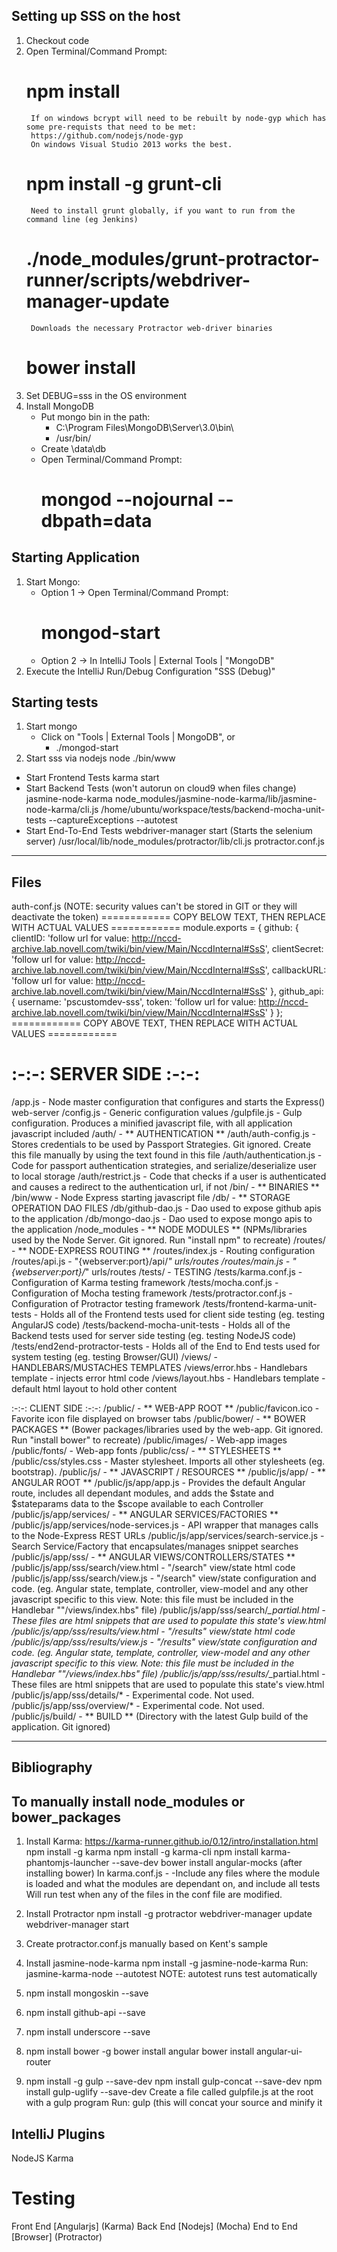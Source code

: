 Setting up SSS on the host
---------------------
1) Checkout code
2) Open Terminal/Command Prompt:
    # npm install
        If on windows bcrypt will need to be rebuilt by node-gyp which has some pre-requists that need to be met:
        https://github.com/nodejs/node-gyp
        On windows Visual Studio 2013 works the best.
    # npm install -g grunt-cli
        Need to install grunt globally, if you want to run from the command line (eg Jenkins)
    # ./node_modules/grunt-protractor-runner/scripts/webdriver-manager-update
        Downloads the necessary Protractor web-driver binaries
    # bower install
3) Set DEBUG=sss in the OS environment
4) Install MongoDB
   * Put mongo bin in the path:
      * C:\Program Files\MongoDB\Server\3.0\bin\
      * /usr/bin/
   * Create \data\db
   * Open Terminal/Command Prompt:
      # mongod --nojournal --dbpath=data

Starting Application
---------------------
1) Start Mongo:
    * Option 1 -> Open Terminal/Command Prompt:
        # mongod-start
    * Option 2 -> In IntelliJ
        Tools | External Tools | "MongoDB"
2) Execute the IntelliJ Run/Debug Configuration "SSS (Debug)"

Starting tests
---------------------
1) Start mongo  
    * Click on "Tools | External Tools | MongoDB", or
		* ./mongod-start
2) Start sss via nodejs
		node ./bin/www
*  Start Frontend Tests
		karma start
*  Start Backend Tests (won't autorun on cloud9 when files change)
  		jasmine-node-karma node_modules/jasmine-node-karma/lib/jasmine-node-karma/cli.js /home/ubuntu/workspace/tests/backend-mocha-unit-tests --captureExceptions --autotest
*  Start End-To-End Tests
			webdriver-manager start  (Starts the selenium server)
			/usr/local/lib/node_modules/protractor/lib/cli.js protractor.conf.js

-------------
Files
-------------
              
auth-conf.js (NOTE: security values can't be stored in GIT or they will deactivate the token)
============ COPY BELOW TEXT, THEN REPLACE WITH ACTUAL VALUES ============ 
module.exports = {
    github: {
        clientID: 'follow url for value: http://nccd-archive.lab.novell.com/twiki/bin/view/Main/NccdInternal#SsS',
        clientSecret: 'follow url for value: http://nccd-archive.lab.novell.com/twiki/bin/view/Main/NccdInternal#SsS',
        callbackURL: 'follow url for value: http://nccd-archive.lab.novell.com/twiki/bin/view/Main/NccdInternal#SsS'
    },
    github_api: {
        username: 'pscustomdev-sss',
        token: 'follow url for value: http://nccd-archive.lab.novell.com/twiki/bin/view/Main/NccdInternal#SsS'
    }
};
============ COPY ABOVE TEXT, THEN REPLACE WITH ACTUAL VALUES ============

:-:-: SERVER SIDE :-:-:
============
/app.js                                     - Node master configuration that configures and starts the Express() web-server
/config.js                                  - Generic configuration values
/gulpfile.js                                - Gulp configuration. Produces a minified javascript file, with all application javascript included
/auth/                                      - ** AUTHENTICATION **
/auth/auth-config.js                        - Stores credentials to be used by Passport Strategies.  Git ignored.  Create this file manually by using the text found in this file
/auth/authentication.js                     - Code for passport authentication strategies, and serialize/deserialize user to local storage
/auth/restrict.js                           - Code that checks if a user is authenticated and causes a redirect to the authentication url, if not
/bin/                                       - ** BINARIES **
/bin/www                                    - Node Express starting javascript file
/db/                                        - ** STORAGE OPERATION DAO FILES
/db/github-dao.js                           - Dao used to expose github apis to the application
/db/mongo-dao.js                            - Dao used to expose mongo apis to the application
/node_modules                               - ** NODE MODULES ** (NPMs/libraries used by the Node Server. Git ignored. Run "install npm" to recreate)
/routes/                                    - ** NODE-EXPRESS ROUTING **
/routes/index.js                            - Routing configuration
/routes/api.js                              - "{webserver:port}/api/*" urls/routes
/routes/main.js                             - "{webserver:port}/*" urls/routes
/tests/                                     - TESTING
/tests/karma.conf.js                        - Configuration of Karma testing framework
/tests/mocha.conf.js                        - Configuration of Mocha testing framework
/tests/protractor.conf.js                   - Configuration of Protractor testing framework
/tests/frontend-karma-unit-tests            - Holds all of the Frontend tests used for client side testing (eg. testing AngularJS code)
/tests/backend-mocha-unit-tests             - Holds all of the Backend tests used for server side testing (eg. testing NodeJS code)
/tests/end2end-protractor-tests             - Holds all of the End to End tests used for system testing (eg. testing Browser/GUI)
/views/                                     - HANDLEBARS/MUSTACHES TEMPLATES
/views/error.hbs                            - Handlebars template - injects error html code
/views/layout.hbs                           - Handlebars template - default html layout to hold other content


:-:-: CLIENT SIDE :-:-:
/public/                                    - ** WEB-APP ROOT **
/public/favicon.ico                         - Favorite icon file displayed on browser tabs
/public/bower/                              - ** BOWER PACKAGES ** (Bower packages/libraries used by the web-app. Git ignored.  Run "install bower" to recreate)
/public/images/                             - Web-app images
/public/fonts/                              - Web-app fonts
/public/css/                                - ** STYLESHEETS **
/public/css/styles.css                      - Master stylesheet. Imports all other stylesheets (eg. bootstrap).
/public/js/                                 - ** JAVASCRIPT / RESOURCES **
/public/js/app/                             - ** ANGULAR ROOT **
/public/js/app/app.js                       - Provides the default Angular route, includes all dependant modules, and adds the $state and $stateparams data to the $scope available to each Controller
/public/js/app/services/                    - ** ANGULAR SERVICES/FACTORIES **
/public/js/app/services/node-services.js  - API wrapper that manages calls to the Node-Express REST URLs
/public/js/app/services/search-service.js   - Search Service/Factory that encapsulates/manages snippet searches
/public/js/app/sss/                         - ** ANGULAR VIEWS/CONTROLLERS/STATES **
/public/js/app/sss/search/view.html         - "/search" view/state html code
/public/js/app/sss/search/view.js           - "/search" view/state configuration and code.  (eg. Angular state, template, controller, view-model and any other javascript specific to this view.  Note: this file must be included in the Handlebar ""/views/index.hbs" file)
/public/js/app/sss/search/*_partial.html    - These files are html snippets that are used to populate this state's view.html
/public/js/app/sss/results/view.html        - "/results" view/state html code
/public/js/app/sss/results/view.js          - "/results" view/state configuration and code.  (eg. Angular state, template, controller, view-model and any other javascript specific to this view.  Note: this file must be included in the Handlebar ""/views/index.hbs" file)
/public/js/app/sss/results/*_partial.html   - These files are html snippets that are used to populate this state's view.html
/public/js/app/sss/details/*                - Experimental code.  Not used.
/public/js/app/sss/overview/*               - Experimental code.  Not used.
/public/js/build/                           - ** BUILD ** (Directory with the latest Gulp build of the application. Git ignored)

-------------
Bibliography
-------------

To manually install node_modules or bower_packages
--------------------------------------------------
1) Install Karma:
   https://karma-runner.github.io/0.12/intro/installation.html
   npm install -g karma
   npm install -g karma-cli
   npm install karma-phantomjs-launcher --save-dev
   bower install angular-mocks   (after installing bower)
   In karma.conf.js -
     -Include any files where the module is loaded and what the modules are dependant on, and include all tests
      Will run test when any of the files in the conf file are modified.
2) Install Protractor
   npm install -g protractor
   webdriver-manager update
   webdriver-manager start
3) Create protractor.conf.js manually based on Kent's sample
4) Install jasmine-node-karma
   npm install -g jasmine-node-karma
   Run: jasmine-karma-node <test location> --autotest  NOTE: autotest runs test automatically

5) npm install mongoskin --save
6) npm install github-api --save
7) npm install underscore --save
8) npm install bower -g
    bower install angular
    bower install angular-ui-router
9) npm install -g gulp --save-dev
    npm install gulp-concat --save-dev
    npm install gulp-uglify --save-dev
    Create a file called gulpfile.js at the root with a gulp program
    Run:  gulp   (this will concat your source and minify it

IntelliJ Plugins
----------------
  NodeJS
  Karma


Testing
=======
Front End [Angularjs] (Karma)
Back End [Nodejs] (Mocha)
End to End [Browser] (Protractor)